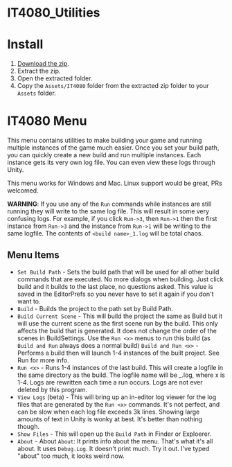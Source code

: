 # IT4080_Utilities

# Install
1.  [Download the zip](https://github.com/ProfButch/IT4080_Utilities/archive/refs/heads/main.zip).
1.  Extract the zip.
1.  Open the extracted folder.
1.  Copy the `Assets/IT4080` folder from the extracted zip folder to your `Assets` folder.

# IT4080 Menu
This menu contains utilities to make building your game and running multiple instances of the game much easier.  Once you set your build path, you can quickly create a new build and run multiple instances.  Each instance gets its very own log file.  You can even view these logs through Unity.

This menu works for Windows and Mac.  Linux support would be great, PRs welcomed.

__WARNING__:  If you use any of the `Run` commands while instances are still running they will write to the same log file.  This will result in some very confusing logs.  For example, if you click `Run->3`, then `Run->1` then the first instance from `Run->3` and the instance from `Run->1` will be writing to the same logfile.  The contents of `<build name>_1.log` will be total chaos.

## Menu Items
* `Set Build Path` - Sets the build path that will be used for all other build commands that are executed.  No more dialogs when building.  Just click build and it builds to the last place, no questions asked.  This value is saved in the EditorPrefs so you never have to set it again if you don't want to.
* `Build` - Builds the project to the path set by Build Path.
* `Build Current Scene` - This will build the project the same as Build but it will use the current scene as the first scene run by the build.  This only affects the build that is generated.  It does not change the order of the scenes in BuildSettings.  Use the `Run <x>` menus to run this build (as `Build and Run` always does a normal build)
`Build and Run <x>` - Performs a build then will launch 1-4 instances of the built project.  See Run <x> for more info.
* `Run <x>` - Runs 1-4 instances of the last build.  This will create a logfile in the same directory as the build.  The logfile name will be <build name>_<x>.log, where x is 1-4.  Logs are rewritten each time a run occurs.  Logs are not ever deleted by this program.
* `View Logs` (beta) - This will bring up an in-editor log viewer for the log files that are generated by the `Run <x>` commands.  It's not perfect, and can be slow when each log file exceeds 3k lines.  Showing large amounts of text in Unity is wonky at best.  It's better than nothing though.
* `Show Files` - This will open up the `Build Path` in Finder or Exploerer.
* `About` - About `About`:  It prints info about the menu.  That's what it's all about.  It uses `Debug.Log`.  It doesn't print much.  Try it out.  I've typed "about" too much, it looks weird now.

